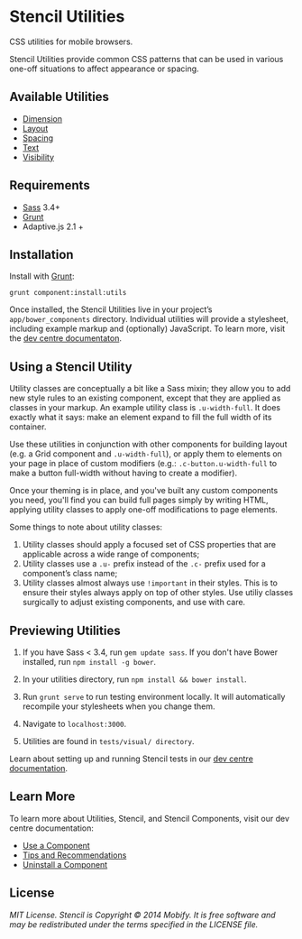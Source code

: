 # Stencil Utilities

CSS utilities for mobile browsers.

Stencil Utilities provide common CSS patterns that can be used in various one-off situations to affect appearance or spacing.


## Available Utilities

* [Dimension](https://github.com/mobify/stencil-utils/tree/master/dist/dimension)
* [Layout](https://github.com/mobify/stencil-utils/tree/master/dist/layout)
* [Spacing](https://github.com/mobify/stencil-utils/tree/master/dist/spacing)
* [Text](https://github.com/mobify/stencil-utils/tree/master/dist/text)
* [Visibility](https://github.com/mobify/stencil-utils/tree/master/dist/visibility)


## Requirements

- [Sass](http://sass-lang.com/) 3.4+
- [Grunt](http://gruntjs.com/)
- Adaptive.js 2.1 +

## Installation

Install with [Grunt](http://gruntjs.com/):

```
grunt component:install:utils
```

Once installed, the Stencil Utilities live in your project’s `app/bower_components` directory. Individual utilities will provide a stylesheet, including example markup and (optionally) JavaScript. To learn more, visit the [dev centre documentaton](#).


## Using a Stencil Utility

Utility classes are conceptually a bit like a Sass mixin; they allow you to add new style rules to an existing component, except that they are applied as classes in your markup. An example utility class is `.u-width-full`. It does exactly what it says: make an element expand to fill the full width of its container.

Use these utilities in conjunction with other components for building layout (e.g. a Grid component and `.u-width-full`), or apply them to elements on your page in place of custom modifiers (e.g.: `.c-button.u-width-full` to make a button full-width without having to create a modifier).

Once your theming is in place, and you've built any custom components you need, you'll find you can build full pages simply by writing HTML, applying utility classes to apply one-off modifications to page elements.

Some things to note about utility classes:

1. Utility classes should apply a focused set of CSS properties that are applicable across a wide range of components;
2. Utility classes use a `.u-` prefix instead of the `.c-` prefix used for a component’s class name;
3. Utility classes almost always use `!important` in their styles. This is to ensure their styles always apply on top of other styles. Use utiliy classes surgically to adjust existing components, and use with care.


## Previewing Utilities

1. If you have Sass < 3.4, run `gem update sass`. If you don't have Bower installed, run `npm install -g bower`.

2. In your utilities directory, run `npm install && bower install`.

3. Run `grunt serve` to run testing environment locally. It will automatically recompile your stylesheets when you change them.

4. Navigate to `localhost:3000`.

5. Utilities are found in `tests/visual/ directory`.

Learn about setting up and running Stencil tests in our [dev centre documentation](#).


## Learn More

To learn more about Utilities, Stencil, and Stencil Components, visit our dev centre documentation:

- [Use a Component](#)
- [Tips and Recommendations](#)
- [Uninstall a Component](#)


## License

*MIT License. Stencil is Copyright © 2014 Mobify. It is free software and may be redistributed under the terms specified in the LICENSE file.*
